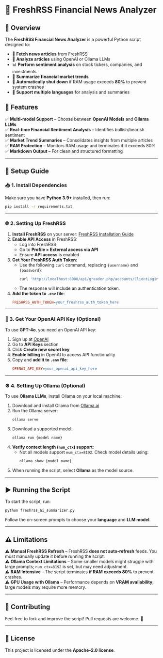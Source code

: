 # 📢 FreshRSS Financial News Analyzer

## 📌 Overview
The **FreshRSS Financial News Analyzer** is a powerful Python script designed to:
- 📑 **Fetch news articles** from FreshRSS
- 📰 **Analyze articles** using OpenAI or Ollama LLMs
- 📊 **Perform sentiment analysis** on stock tickers, companies, and investments
- 🏦 **Summarize financial market trends**
- 🔄 **Automatically shut down** if RAM usage exceeds **80%** to prevent system crashes
- 🎯 **Support multiple languages** for analysis and summaries

## 🚀 Features
✅ **Multi-model Support** – Choose between **OpenAI Models** and **Ollama LLMs**  
✅ **Real-time Financial Sentiment Analysis** – Identifies bullish/bearish sentiment  
✅ **Market Trend Summaries** – Consolidates insights from multiple articles  
✅ **RAM Protection** – Monitors RAM usage and terminates if it exceeds 80%  
✅ **Markdown Output** – For clean and structured formatting  

---

## 🔧 Setup Guide

### 📥 1. Install Dependencies
Make sure you have **Python 3.9+** installed, then run:
```sh
pip install -r requirements.txt
```

---

### 🌐 2. Setting Up FreshRSS
1. **Install FreshRSS** on your server: [FreshRSS Installation Guide](https://freshrss.github.io/FreshRSS/en/admins/03_Installation.html)
2. **Enable API Access** in FreshRSS:
   - Log into FreshRSS
   - Go to **Profile > External access via API**
   - Ensure **API access** is enabled
3. **Get Your FreshRSS Auth Token**:
   - Use the following `curl` command, replacing `{username}` and `{password}`:
     ```sh
     curl 'http://localhost:8080/api/greader.php/accounts/ClientLogin?Email={username}&Passwd={password}'
     ```
   - The response will include an authentication token.
4. **Add the token to `.env` file**:
   ```ini
   FRESHRSS_AUTH_TOKEN=your_freshrss_auth_token_here
   ```

---

### 🔑 3. Get Your OpenAI API Key (Optional)
To use **GPT-4o**, you need an OpenAI API key:
1. Sign up at [OpenAI](https://platform.openai.com/signup/)
2. Go to **API Keys** section
3. Click **Create new secret key**
4. **Enable billing** in OpenAI to access API functionality
5. Copy and **add it to `.env` file**:
   ```ini
   OPENAI_API_KEY=your_openai_api_key_here
   ```

---

### ⚙️ 4. Setting Up Ollama (Optional)
To use **Ollama LLMs**, install Ollama on your local machine:
1. Download and install Ollama from [Ollama.ai](https://ollama.ai/)
2. Run the Ollama server:
   ```sh
   ollama serve
   ```
3. Download a supported model:
   ```sh
   ollama run {model name}
   ```
4. **Verify context length (`num_ctx`) support**:
   - Not all models support `num_ctx=8192`. Check model details using:
     ```sh
     ollama show {model name}
     ```
5. When running the script, select **Ollama** as the model source.

---

## ▶️ Running the Script
To start the script, run:
```sh
python freshrss_ai_summarizer.py
```
Follow the on-screen prompts to choose your **language** and **LLM model**.

---

## ⚠️ Limitations
⚠️ **Manual FreshRSS Refresh** – FreshRSS **does not auto-refresh** feeds. You must manually update it before running the script.  
⚠️ **Ollama Context Limitations** – Some smaller models might struggle with large prompts; `num_ctx=8192` is set, but may need adjustment.  
⚠️ **RAM Intensive** – The script terminates **if RAM exceeds 80%** to prevent crashes.  
⚠️ **GPU Usage with Ollama** – Performance depends on **VRAM availability**; large models may require more memory.  

---

## 🤝 Contributing
Feel free to fork and improve the script! Pull requests are welcome. 🚀

---

## 📜 License
This project is licensed under the **Apache-2.0 license**.
